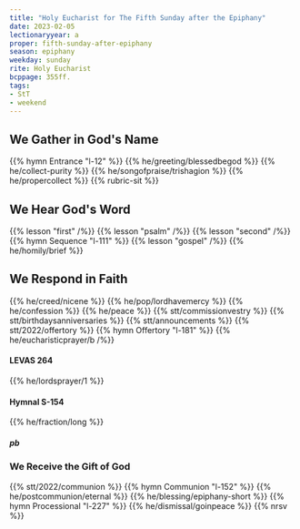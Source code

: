 ```yaml
---
title: "Holy Eucharist for The Fifth Sunday after the Epiphany"
date: 2023-02-05
lectionaryyear: a
proper: fifth-sunday-after-epiphany
season: epiphany
weekday: sunday
rite: Holy Eucharist
bcppage: 355ff.
tags:
- StT
- weekend
---
```

## We Gather in God's Name
{{% hymn Entrance "l-12" %}}
{{% he/greeting/blessedbegod %}}
{{% he/collect-purity %}}
{{% he/songofpraise/trishagion %}}
{{% he/propercollect %}}
{{% rubric-sit %}}
## We Hear God's Word
{{% lesson "first" /%}}
{{% lesson "psalm" /%}}
{{% lesson "second" /%}}
{{% hymn Sequence "l-111" %}}
{{% lesson "gospel" /%}}
{{% he/homily/brief %}}
## We Respond in Faith
{{% he/creed/nicene %}}
{{% he/pop/lordhavemercy %}}
{{% he/confession %}}
{{% he/peace %}}
{{% stt/commissionvestry %}}
{{% stt/birthdaysanniversaries %}}
{{% stt/announcements %}}
{{% stt/2022/offertory %}}
{{% hymn Offertory "l-181" %}}
{{% he/eucharisticprayer/b /%}}
#### LEVAS 264
{{% he/lordsprayer/1 %}}
#### Hymnal S-154
{{% he/fraction/long %}}
##### pb
### We Receive the Gift of God
{{% stt/2022/communion %}}
{{% hymn Communion "l-152" %}}
{{% he/postcommunion/eternal %}}
{{% he/blessing/epiphany-short %}}
{{% hymn Processional "l-227" %}}
{{% he/dismissal/goinpeace %}}
{{% nrsv %}}

